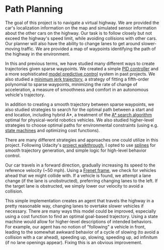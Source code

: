# Path Planning

The goal of this project is to navigate a virtual highway. We are provided the car's localization information on the map and simulated sensor information about the other cars on the highway. Our task is to follow closely but not exceed the highway's speed limit, while avoiding collisions with other cars. Our planner will also have the ability to change lanes to get around slower-moving traffic. We are provided a map of waypoints identifying the path of the highway in the environment.

In this and previous terms, we have studied many different ways to create trajectories given sparse waypoints. We created a simple [PID controller](https://en.wikipedia.org/wiki/PID_controller) and a more sophisticated [model predictive control](https://en.wikipedia.org/wiki/Model_predictive_control) system in past projects. We also studied a [minimum jerk trajectory](http://www.shadmehrlab.org/book/minimum_jerk/minimumjerk.htm), a strategy of fitting a fifth-order polynomial to sparse waypoints, minimizing the rate of change of acceleration, a measure of smoothness and comfort in an autonomous vehicle's trajectory.

In addition to creating a smooth trajectory between sparse waypoints, we also studied strategies to search for the optimal path between a start and end location, including hybrid A*, a treatment of the [A* search algorithm](https://en.wikipedia.org/wiki/A*_search_algorithm) optimal for physical-world robotics vehicles. We also studied higher-level strategies to choose optimal paths for environmental constraints (using e.g. [state machines](https://en.wikipedia.org/wiki/Finite-state_machine) and optimizing cost functions).

There are many different strategies and approaches one could utilize in this project. Following Udacity's [project walkthrough](https://www.youtube.com/watch?v=7sI3VHFPP0w), I opted to use [splines](https://en.wikipedia.org/wiki/Spline_(mathematics)) for smooth trajectory generation, and simple logic for high-level behavior control.

Our car travels in a forward direction, gradually increasing its speed to the reference velocity (~50 mph). Using a [Frenet frame](https://www.researchgate.net/publication/224156269_Optimal_Trajectory_Generation_for_Dynamic_Street_Scenarios_in_a_Frenet_Frame), we check for vehicles ahead that we might collide with. If a vehicle is found, we attempt a lane change (if the lane is unobstructed), preferring changing lanes to the left. If the target lane is obstructed, we simply lower our velocity to avoid a collision.

This simple implementation creates an agent that travels the highway in a pretty reasonable way, changing lanes to overtake slower vehicles if necessary. There are many ways this model could be improved, especially using a cost function to find an optimal goal-based trajectory. Using a state machine would allow for higher-level descriptions of intended behaviors. For example, our agent has no notion of "following" a vehicle in front, leading to the somewhat awkward behavior of a cycle of slowing (to avoid a collision with a car ahead), speeding up, slowing, speeding up, ad infinitum (if no lane openings appear). Fixing this is an obvious improvement.